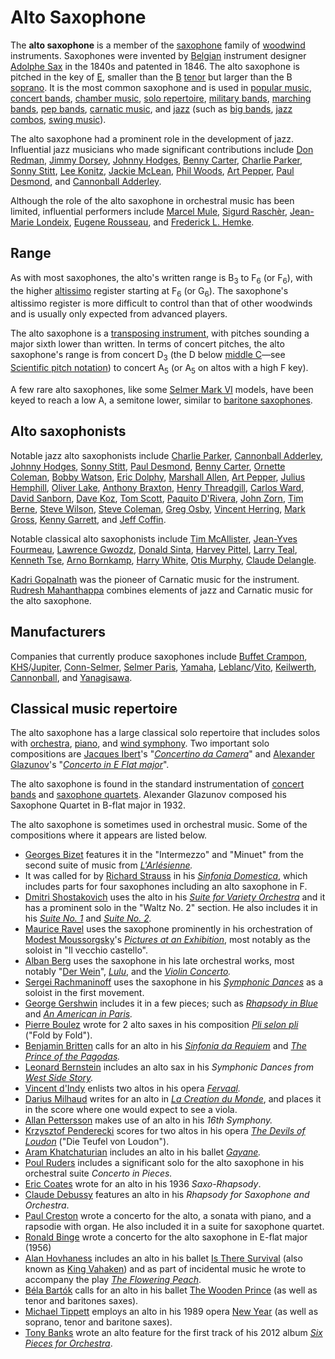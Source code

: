 # Alto Saxophone
The **alto saxophone** is a member of the
[saxophone](saxophone "wikilink") family of
[woodwind](woodwind "wikilink") instruments. Saxophones were invented by
[Belgian](Belgians "wikilink") instrument designer [Adolphe
Sax](Adolphe_Sax "wikilink") in the 1840s and patented in 1846. The alto
saxophone is pitched in the key of [E](E♭_(musical_note) "wikilink"),
smaller than the [B](B♭_(musical_note) "wikilink")
[tenor](Tenor_saxophone "wikilink") but larger than the B
[soprano](Soprano_saxophone "wikilink"). It is the most common saxophone
and is used in [popular music](popular_music "wikilink"), [concert
bands](concert_band "wikilink"), [chamber
music](chamber_music "wikilink"), [solo
repertoire](List_of_concert_works_for_saxophone "wikilink"), [military
bands](military_band "wikilink"), [marching
bands](marching_band "wikilink"), [pep bands](pep_band "wikilink"),
[carnatic music](carnatic_music "wikilink"), and [jazz](jazz "wikilink")
(such as [big bands](big_band "wikilink"), [jazz
combos](jazz_combo "wikilink"), [swing music](swing_music "wikilink")).

The alto saxophone had a prominent role in the development of jazz.
Influential jazz musicians who made significant contributions include
[Don Redman](Don_Redman "wikilink"), [Jimmy
Dorsey](Jimmy_Dorsey "wikilink"), [Johnny
Hodges](Johnny_Hodges "wikilink"), [Benny
Carter](Benny_Carter "wikilink"), [Charlie
Parker](Charlie_Parker "wikilink"), [Sonny
Stitt](Sonny_Stitt "wikilink"), [Lee Konitz](Lee_Konitz "wikilink"),
[Jackie McLean](Jackie_McLean "wikilink"), [Phil
Woods](Phil_Woods "wikilink"), [Art Pepper](Art_Pepper "wikilink"),
[Paul Desmond](Paul_Desmond "wikilink"), and [Cannonball
Adderley](Cannonball_Adderley "wikilink").

Although the role of the alto saxophone in orchestral music has been
limited, influential performers include [Marcel
Mule](Marcel_Mule "wikilink"), [Sigurd
Raschèr](Sigurd_Raschèr "wikilink"), [Jean-Marie
Londeix](Jean-Marie_Londeix "wikilink"), [Eugene
Rousseau](Eugene_Rousseau_(saxophonist) "wikilink"), and [Frederick L.
Hemke](Frederick_L._Hemke "wikilink").

## Range

As with most saxophones, the alto's written range is B<sub>3</sub> to
F<sub>6</sub> (or F<sub>6</sub>), with the higher
[altissimo](altissimo "wikilink") register starting at F<sub>6</sub> (or
G<sub>6</sub>). The saxophone's altissimo register is more difficult to
control than that of other woodwinds and is usually only expected from
advanced players.

The alto saxophone is a [transposing
instrument](transposing_instrument "wikilink"), with pitches sounding a
major sixth lower than written. In terms of concert pitches, the alto
saxophone's range is from concert D<sub>3</sub> (the D below [middle
C](middle_C "wikilink")—see [Scientific pitch
notation](Scientific_pitch_notation "wikilink")) to concert
A<sub>5</sub> (or A<sub>5</sub> on altos with a high F key).

A few rare alto saxophones, like some [Selmer Mark
VI](Selmer_Mark_VI "wikilink") models, have been keyed to reach a low A,
a semitone lower, similar to [baritone
saxophones](Baritone_Saxophones "wikilink").

## Alto saxophonists

Notable jazz alto saxophonists include [Charlie
Parker](Charlie_Parker "wikilink"), [Cannonball
Adderley](Cannonball_Adderley "wikilink"), [Johnny
Hodges](Johnny_Hodges "wikilink"), [Sonny
Stitt](Sonny_Stitt "wikilink"), [Paul Desmond](Paul_Desmond "wikilink"),
[Benny Carter](Benny_Carter "wikilink"), [Ornette
Coleman](Ornette_Coleman "wikilink"), [Bobby
Watson](Bobby_Watson "wikilink"), [Eric Dolphy](Eric_Dolphy "wikilink"),
[Marshall Allen](Marshall_Allen "wikilink"), [Art
Pepper](Art_Pepper "wikilink"), [Julius
Hemphill](Julius_Hemphill "wikilink"), [Oliver
Lake](Oliver_Lake "wikilink"), [Anthony
Braxton](Anthony_Braxton "wikilink"), [Henry
Threadgill](Henry_Threadgill "wikilink"), [Carlos
Ward](Carlos_Ward "wikilink"), [David
Sanborn](David_Sanborn "wikilink"), [Dave Koz](Dave_Koz "wikilink"),
[Tom Scott](Tom_Scott_(saxophonist) "wikilink"), [Paquito
D'Rivera](Paquito_D'Rivera "wikilink"), [John
Zorn](John_Zorn "wikilink"), [Tim Berne](Tim_Berne "wikilink"), [Steve
Wilson](Steve_Wilson_(jazz_musician) "wikilink"), [Steve
Coleman](Steve_Coleman "wikilink"), [Greg Osby](Greg_Osby "wikilink"),
[Vincent Herring](Vincent_Herring "wikilink"), [Mark
Gross](Mark_Gross_(musician) "wikilink"), [Kenny
Garrett](Kenny_Garrett "wikilink"), and [Jeff
Coffin](Jeff_Coffin "wikilink").

Notable classical alto saxophonists include [Tim
McAllister](Tim_McAllister "wikilink"), [Jean-Yves
Fourmeau](Jean-Yves_Fourmeau "wikilink"), [Lawrence
Gwozdz](Lawrence_Gwozdz "wikilink"), [Donald
Sinta](Donald_Sinta "wikilink"), [Harvey
Pittel](Harvey_Pittel "wikilink"), [Larry Teal](Larry_Teal "wikilink"),
[Kenneth Tse](Kenneth_Tse "wikilink"), [Arno
Bornkamp](Arno_Bornkamp "wikilink"), [Harry
White](Harry_White_(saxophonist) "wikilink"), [Otis
Murphy](Otis_Murphy "wikilink"), [Claude
Delangle](Claude_Delangle "wikilink").

[Kadri Gopalnath](Kadri_Gopalnath "wikilink") was the pioneer of
Carnatic music for the instrument. [Rudresh
Mahanthappa](Rudresh_Mahanthappa "wikilink") combines elements of jazz
and Carnatic music for the alto saxophone.

## Manufacturers

Companies that currently produce saxophones include [Buffet
Crampon](Buffet_Crampon "wikilink"),
[KHS](KHS_Musical_Instruments "wikilink")/[Jupiter](Jupiter_Band_Instruments "wikilink"),
[Conn-Selmer](Conn-Selmer "wikilink"), [Selmer
Paris](Henri_Selmer_Paris "wikilink"),
[Yamaha](Yamaha_Corporation "wikilink"),
[Leblanc](Conn-Selmer "wikilink")/[Vito](Vito_(Leblanc) "wikilink"),
[Keilwerth](Keilwerth "wikilink"),
[Cannonball](Cannonball_Musical_Instruments "wikilink"), and
[Yanagisawa](Yanagisawa_Wind_Instruments "wikilink"). 

## Classical music repertoire

The alto saxophone has a large classical solo repertoire that includes
solos with [orchestra](orchestra "wikilink"), [piano](piano "wikilink"),
and [wind symphony](concert_band "wikilink"). Two important solo
compositions are [Jacques Ibert](Jacques_Ibert "wikilink")'s
"*[Concertino da Camera](Concertino_da_Camera "wikilink")*" and
[Alexander Glazunov](Alexander_Glazunov "wikilink")'s "*[Concerto in E
Flat major](Saxophone_Concerto_(Glazunov) "wikilink")*".

The alto saxophone is found in the standard instrumentation of [concert
bands](concert_band "wikilink") and [saxophone
quartets](saxophone_quartet "wikilink"). Alexander Glazunov composed his
Saxophone Quartet in B-flat major in 1932.

The alto saxophone is sometimes used in orchestral music. Some of the
compositions where it appears are listed below.

-   [Georges Bizet](Georges_Bizet "wikilink") features it in the
    "Intermezzo" and "Minuet" from the second suite of music from
    *[L'Arlésienne](L'Arlésienne_(Bizet) "wikilink").*
-   It was called for by [Richard Strauss](Richard_Strauss "wikilink")
    in his *[Sinfonia Domestica](Sinfonia_Domestica "wikilink")*, which
    includes parts for four saxophones including an alto saxophone in F.
-   [Dmitri Shostakovich](Dmitri_Shostakovich "wikilink") uses the alto
    in his *[Suite for Variety
    Orchestra](Suite_for_Variety_Orchestra_(Shostakovich) "wikilink")*
    and it has a prominent solo in the "Waltz No. 2" section. He also
    includes it in his *[Suite No.
    1](Suite_for_Jazz_Orchestra_No._1_(Shostakovich) "wikilink")* and
    *[Suite No.
    2](Suite_for_Jazz_Orchestra_No._2_(Shostakovich) "wikilink").*
-   [Maurice Ravel](Maurice_Ravel "wikilink") uses the saxophone
    prominently in his orchestration of [Modest
    Moussorgsky](Modest_Moussorgsky "wikilink")'s *[Pictures at an
    Exhibition](Pictures_at_an_Exhibition "wikilink")*, most notably as
    the soloist in "Il vecchio castello".
-   [Alban Berg](Alban_Berg "wikilink") uses the saxophone in his late
    orchestral works, most notably "[Der Wein](Der_Wein "wikilink")",
    *[Lulu](Lulu_(opera) "wikilink")*, and the *[Violin
    Concerto](Violin_Concerto_(Berg) "wikilink").*
-   [Sergei Rachmaninoff](Sergei_Rachmaninoff "wikilink") uses the
    saxophone in his *[Symphonic
    Dances](Symphonic_Dances_(Rachmaninoff) "wikilink")* as a soloist in
    the first movement.
-   [George Gershwin](George_Gershwin "wikilink") includes it in a few
    pieces; such as *[Rhapsody in Blue](Rhapsody_in_Blue "wikilink")*
    and *[An American in Paris](An_American_in_Paris "wikilink").*
-   [Pierre Boulez](Pierre_Boulez "wikilink") wrote for 2 alto saxes in
    his composition *[Pli selon pli](Pli_selon_pli "wikilink")* ("Fold
    by Fold").
-   [Benjamin Britten](Benjamin_Britten "wikilink") calls for an alto in
    his *[Sinfonia da Requiem](Sinfonia_da_Requiem "wikilink")* and
    *[The Prince of the Pagodas](The_Prince_of_the_Pagodas "wikilink").*
-   [Leonard Bernstein](Leonard_Bernstein "wikilink") includes an alto
    sax in his *Symphonic Dances from [West Side
    Story](West_Side_Story "wikilink").*
-   [Vincent d'Indy](Vincent_d'Indy "wikilink") enlists two altos in his
    opera *[Fervaal](Fervaal "wikilink").*
-   [Darius Milhaud](Darius_Milhaud "wikilink") writes for an alto in
    *[La Creation du Monde](La_Creation_du_Monde "wikilink")*, and
    places it in the score where one would expect to see a viola.
-   [Allan Pettersson](Allan_Pettersson "wikilink") makes use of an alto
    in his *16th Symphony.*
-   [Krzysztof Penderecki](Krzysztof_Penderecki "wikilink") scores for
    two altos in his opera *[The Devils of
    Loudon](The_Devils_of_Loudon "wikilink")* ("Die Teufel von Loudon").
-   [Aram Khatchaturian](Aram_Khatchaturian "wikilink") includes an alto
    in his ballet *[Gayane](Gayane_(ballet) "wikilink").*
-   [Poul Ruders](Poul_Ruders "wikilink") includes a significant solo
    for the alto saxophone in his orchestral suite *Concerto in Pieces.*
-   [Eric Coates](Eric_Coates "wikilink") wrote for an alto in his 1936
    *Saxo-Rhapsody*.
-   [Claude Debussy](Claude_Debussy "wikilink") features an alto in his
    *Rhapsody for Saxophone and Orchestra*.
-   [Paul Creston](Paul_Creston "wikilink") wrote a concerto for the
    alto, a sonata with piano, and a rapsodie with organ. He also
    included it in a suite for saxophone quartet.
-   [Ronald Binge](Ronald_Binge "wikilink") wrote a concerto for the
    alto saxophone in E-flat major (1956)
-   [Alan Hovhaness](Alan_Hovhaness "wikilink") includes an alto in his
    ballet [Is There Survival](Is_There_Survival "wikilink") (also known
    as [King Vahaken](King_Vahaken "wikilink")) and as part of
    incidental music he wrote to accompany the play *[The Flowering
    Peach](The_Flowering_Peach "wikilink")*.
-   [Béla Bartók](Béla_Bartók "wikilink") calls for an alto in his
    ballet [The Wooden Prince](The_Wooden_Prince "wikilink") (as well as
    tenor and baritones saxes).
-   [Michael Tippett](Michael_Tippett "wikilink") employs an alto in his
    1989 opera [New Year](New_Year "wikilink") (as well as soprano,
    tenor and baritone saxes).
-   [Tony Banks](Tony_Banks_(musician) "wikilink") wrote an alto feature
    for the first track of his 2012 album *[Six Pieces for
    Orchestra](Six_Pieces_for_Orchestra "wikilink")*.
